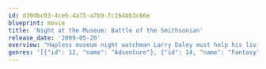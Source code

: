 ```yaml
---
id: d39dbc03-4ce5-4a75-a7b9-fc164bb3c66e
blueprint: movie
title: 'Night at the Museum: Battle of the Smithsonian'
release_date: '2009-05-20'
overview: "Hapless museum night watchman Larry Daley must help his living, breathing exhibit friends out of a pickle now that they've been transferred to the archives at the Smithsonian Institution. Larry's (mis)adventures this time include close encounters with Amelia Earhart, Abe Lincoln and Ivan the Terrible."
genres: '[{"id": 12, "name": "Adventure"}, {"id": 14, "name": "Fantasy"}, {"id": 28, "name": "Action"}, {"id": 35, "name": "Comedy"}, {"id": 10751, "name": "Family"}]'
---
```

